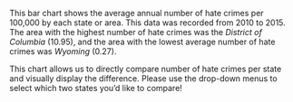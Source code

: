 This bar chart shows the average annual number of hate crimes per 100,000 by each state or area. This data was recorded from 2010 to 2015. The area with the highest number of hate crimes was the _District of Columbia_ (10.95), and the area with the lowest average number of hate crimes was _Wyoming_ (0.27).

This chart allows us to directly compare number of hate crimes per state and visually display the difference.
Please use the drop-down menus to select which two states you’d like to compare!
